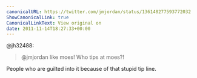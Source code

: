 ```yaml
---
canonicalURL: https://twitter.com/jmjordan/status/136148277593772032
ShowCanonicalLink: true
CanonicalLinkText: View original on
date: 2011-11-14T18:27:33+00:00
---
```

@jh32488:

> @jmjordan like moes! Who tips at moes?!

People who are guilted into it because of that stupid tip line.